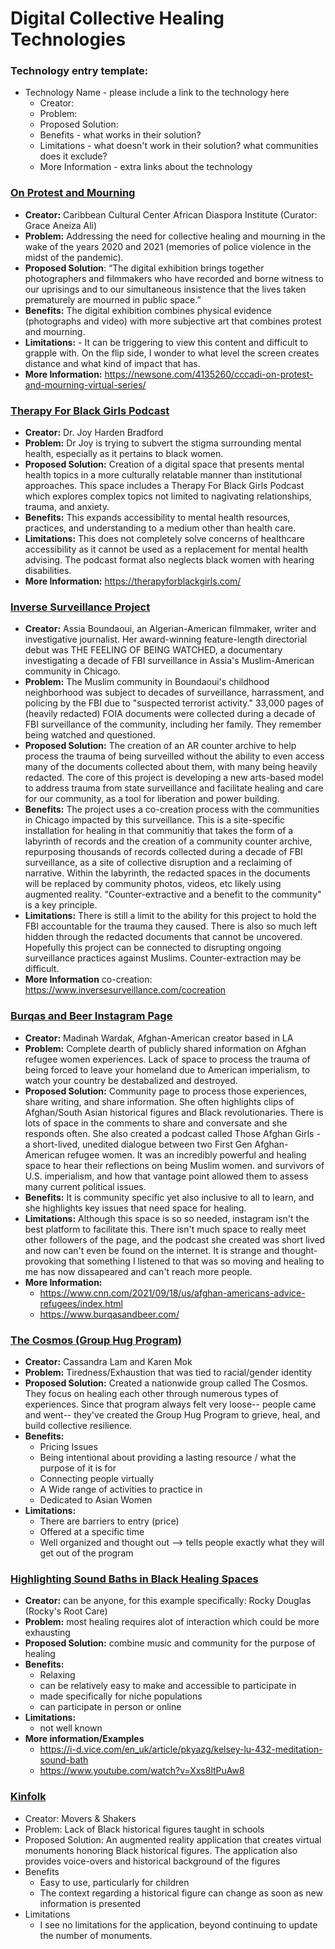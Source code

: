 # Digital Collective Healing Technologies


### Technology entry template:
- Technology Name - please include a link to the technology here
  - Creator:
  - Problem:
  - Proposed Solution:
  - Benefits - what works in their solution?
  - Limitations - what doesn't work in their solution? what communities does it exclude? 
  - More Information - extra links about the technology



### [On Protest and Mourning](https://www.onprotestandmourning.digital/)
  - **Creator:** Caribbean Cultural Center African Diaspora Institute (Curator: Grace Aneiza Ali)
  - **Problem:** Addressing the need for collective healing and mourning in the wake of the years 2020 and 2021 (memories of police violence in the midst of the pandemic).
  - **Proposed Solution**: “The digital exhibition brings together photographers and filmmakers who have recorded and borne witness to our uprisings and to our simultaneous insistence that the lives taken prematurely are mourned in public space.” 
  - **Benefits:** The digital exhibition combines physical evidence (photographs and video) with more subjective art that combines protest and mourning.
  - **Limitations:** - It can be triggering to view this content and difficult to grapple with.  On the flip side, I wonder to what level the screen creates distance and what kind of impact that has. 
  - **More Information:** https://newsone.com/4135260/cccadi-on-protest-and-mourning-virtual-series/


### [Therapy For Black Girls Podcast](https://open.spotify.com/show/7kPXrtK66kXyiqpKTtsqNN)
  - **Creator:** Dr. Joy Harden Bradford
  - **Problem:** Dr Joy is trying to subvert the stigma surrounding mental health, especially as it pertains to black women. 
  - **Proposed Solution:** Creation of a digital space that presents mental health topics in a more culturally relatable manner than institutional approaches. This space includes a Therapy For Black Girls Podcast which explores complex topics not limited to nagivating relationships, trauma, and anxiety. 
  - **Benefits:** This expands accessibility to mental health resources, practices, and understanding to a medium other than health care.
  - **Limitations:** This does not completely solve concerns of healthcare accessibility as it cannot be used as a replacement for mental health advising. The podcast format also neglects black women with hearing disabilities.
  - **More Information:** https://therapyforblackgirls.com/


### [Inverse Surveillance Project](https://www.inversesurveillance.com/)
  - **Creator:** Assia Boundaoui, an Algerian-American filmmaker, writer and investigative journalist. Her award-winning feature-length directorial debut was THE FEELING OF BEING WATCHED, a documentary investigating a decade of FBI surveillance in Assia's Muslim-American community in Chicago.
  - **Problem:** The Muslim community in Boundaoui's childhood neighborhood was subject to decades of surveillance, harrassment, and policing by the FBI due to "suspected terrorist activity." 33,000 pages of (heavily redacted) FOIA documents were collected during a decade of FBI surveillance of the community, including her family. They remember being watched and questioned.
  - **Proposed Solution:** The creation of an AR counter archive to help process the trauma of being surveilled without the ability to even access many of the documents collected about them, with many being heavily redacted. The core of this project is developing a new arts-based model to address trauma from state surveillance and facilitate healing and care for our community, as a tool for liberation and power building.  
  - **Benefits:** The project uses a co-creation process with the communities in Chicago impacted by this surveillance. This is a site-specific installation for healing in that communitiy that takes the form of a labyrinth of records and the creation of a community counter archive, repurposing thousands of records collected during a decade of FBI surveillance, as a site of collective disruption and a reclaiming of narrative.  Within the labyrinth, the redacted spaces in the documents will be replaced by community photos, videos, etc likely using augmented reality. "Counter-extractive and a benefit to the community" is a key principle.
  - **Limitations:** There is still a limit to the ability for this project to hold the FBI accountable for the trauma they caused. There is also so much left hidden through the redacted documents that cannot be uncovered. Hopefully this project can be connected to disrupting ongoing surveillance practices against Muslims. Counter-extraction may be difficult.
  - **More Information** co-creation: https://www.inversesurveillance.com/cocreation

### [Burqas and Beer Instagram Page](https://www.instagram.com/burqasandbeer/?hl=en)
  - **Creator:** Madinah Wardak, Afghan-American creator based in LA
  - **Problem:** Complete dearth of publicly shared information on Afghan refugee women experiences. Lack of space to process the trauma of being forced to leave your homeland due to American imperialism, to watch your country be destabalized and destroyed.
  - **Proposed Solution:** Community page to process those experiences, share writing, and share information. She often highlights clips of Afghan/South Asian historical figures and Black revolutionaries. There is lots of space in the comments to share and conversate and she responds often. She also created a podcast called Those Afghan Girls - a short-lived, unedited dialogue between two First Gen Afghan-American refugee women. It was an incredibly powerful and healing space to hear their reflections on being Muslim women. and survivors of U.S. imperialism, and how that vantage point allowed them to assess many current political issues.
  - **Benefits:** It is community specific yet also inclusive to all to learn, and she highlights key issues that need space for healing. 
  - **Limitations:** Although this space is so so needed, instagram isn't the best platform to facilitate this. There isn't much space to really meet other followers of the page, and the podcast she created was short lived and now can't even be found on the internet. It is strange and thought-provoking that something I listened to that was so moving and healing to me has now dissapeared and can't reach more people. 
  - **More Information:**
    - https://www.cnn.com/2021/09/18/us/afghan-americans-advice-refugees/index.html
    - https://www.burqasandbeer.com/


### [The Cosmos (Group Hug Program)](https://www.jointhecosmos.com/group-hug-program)
  - **Creator:** Cassandra Lam and Karen Mok
  - **Problem:** Tiredness/Exhaustion that was tied to racial/gender identity
  - **Proposed Solution:** Created a nationwide group called The Cosmos. They focus on healing each other through numerous types of experiences. Since that program always felt very loose-- people came and went-- they've created the Group Hug Program to grieve, heal, and build collective resilience. 
  - **Benefits:**
    - Pricing Issues
    - Being intentional about providing a lasting resource / what the purpose of it is for
    - Connecting people virtually
    - A Wide range of activities to practice in
    - Dedicated to Asian Women 
  - **Limitations:**
    - There are barriers to entry (price) 
    - Offered at a specific time
    - Well organized and thought out --> tells people exactly what they will get out of the program


### [Highlighting Sound Baths in Black Healing Spaces](https://www.eventbrite.com/e/black-restoration-day-an-interactive-sound-bathself-compassion-experience-tickets-292101031047)
  -  **Creator:** can be anyone, for this example specifically: Rocky Douglas (Rocky's Root Care)
  -  **Problem:** most healing requires alot of interaction which could be more exhausting
  -  **Proposed Solution:** combine music and community for the purpose of healing
  -  **Benefits:** 
     - Relaxing
     - can be relatively easy to make and accessible to participate in
     - made specifically for niche populations
     - can participate in person or online
  -  **Limitations:**
     - not well known
  -  **More information/Examples**
     -   https://i-d.vice.com/en_uk/article/pkyazg/kelsey-lu-432-meditation-sound-bath
     -   https://www.youtube.com/watch?v=Xxs8ltPuAw8


### [Kinfolk](https://play.google.com/store/apps/details?id=ar.shakers.monuments&hl=en_US&gl=US)
  - Creator: Movers & Shakers
  - Problem: Lack of Black historical figures taught in schools
  - Proposed Solution: An augmented reality application that creates virtual monuments honoring Black historical figures. The application also provides voice-overs and historical background of the figures
  - Benefits
    - Easy to use, particularly for children
    - The context regarding a historical figure can change as soon as new information is presented
  - Limitations
    - I see no limitations for the application, beyond continuing to update the number of monuments.     
   
